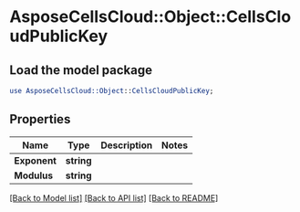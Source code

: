 # AsposeCellsCloud::Object::CellsCloudPublicKey 

## Load the model package
```perl
use AsposeCellsCloud::Object::CellsCloudPublicKey;
```

## Properties
Name | Type | Description | Notes
------------ | ------------- | ------------- | -------------
**Exponent** | **string** |  |
**Modulus** | **string** |  |  

[[Back to Model list]](../README.md#documentation-for-models) [[Back to API list]](../README.md#documentation-for-api-endpoints) [[Back to README]](../README.md)

